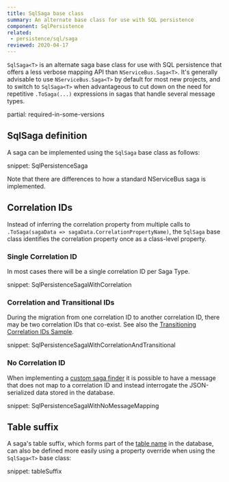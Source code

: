 ```yaml
---
title: SqlSaga base class
summary: An alternate base class for use with SQL persistence
component: SqlPersistence
related:
 - persistence/sql/saga
reviewed: 2020-04-17
---
```


`SqlSaga<T>` is an alternate saga base class for use with SQL persistence that offers a less verbose mapping API than `NServiceBus.Saga<T>`. It's generally advisable to use `NServiceBus.Saga<T>` by default for most new projects, and to switch to `SqlSaga<T>` when advantageous to cut down on the need for repetitive `.ToSaga(...)` expressions in sagas that handle several message types.

partial: required-in-some-versions

## SqlSaga definition

A saga can be implemented using the `SqlSaga` base class as follows:

snippet: SqlPersistenceSaga

Note that there are differences to how a standard NServiceBus saga is implemented.


## Correlation IDs

Instead of inferring the correlation property from multiple calls to `.ToSaga(sagaData => sagaData.CorrelationPropertyName)`, the `SqlSaga` base class identifies the correlation property once as a class-level property.


### Single Correlation ID

In most cases there will be a single correlation ID per Saga Type.

snippet: SqlPersistenceSagaWithCorrelation


### Correlation and Transitional IDs

During the migration from one correlation ID to another correlation ID, there may be two correlation IDs that co-exist. See also the [Transitioning Correlation IDs Sample](/samples/sql-persistence/transitioning-correlation-ids).

snippet: SqlPersistenceSagaWithCorrelationAndTransitional


### No Correlation ID

When implementing a [custom saga finder](/nservicebus/sagas/saga-finding.md) it is possible to have a message that does not map to a correlation ID and instead interrogate the JSON-serialized data stored in the database.

snippet: SqlPersistenceSagaWithNoMessageMapping


## Table suffix

A saga's table suffix, which forms part of the [table name](saga.md#table-structure-table-name) in the database, can also be defined more easily using a property override when using the `SqlSaga<T>` base class:

snippet: tableSuffix
